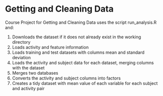 # Getting and Cleaning Data
Course Project for Getting and Cleaning Data uses the script run_analysis.R and:

1. Downloads the dataset if it does not already exist in the working directory
2. Loads activity and feature information
3. Loads training and test datasets with columns mean and standard deviation
4. Loads the activity and subject data for each dataset, merging columns with the dataset
5. Merges two databases
6. Converts the activity and subject columns into factors
7. Creates a tidy dataset with mean value of each variable for each subject and activity pair
